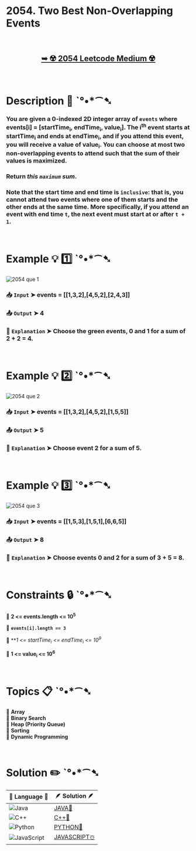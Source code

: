 # 2054. Two Best Non-Overlapping Events

</br>

<h2 align="center"> 

<a href="https://leetcode.com/problems/two-best-non-overlapping-events/description/?envType=daily-question&envId=2024-12-08"><strong>➥ ☢️ 2054 Leetcode Medium ☢️ </strong></a>
</h2>

</br>

# Description 📜 ˋ°•*⁀➷

### You are given a 0-indexed 2D integer array of `events` where events[i] = [startTime<sub>i</sub>, endTime<sub>i</sub>, value<sub>i</sub>]. The i<sup>th</sup> event starts at startTime<sub>i</sub> and ends at endTime<sub>i</sub>, and if you attend this event, you will receive a value of value<sub>i</sub>. You can choose at most two non-overlapping events to attend such that the sum of their values is maximized.

### Return *this `maximum` sum*.

### Note that the start time and end time is `inclusive`: that is, you cannot attend two events where one of them starts and the other ends at the same time. More specifically, if you attend an event with end time `t`, the next event must start at or after `t + 1`.

</br>

# Example 💡 1️⃣ ˋ°•*⁀➷

![2054 que 1](https://github.com/user-attachments/assets/625fde7a-fcf0-4d90-b572-9d136a2cca13)

  ### 📥 `Input`  ➤ events = [[1,3,2],[4,5,2],[2,4,3]]

  ### 📤 `Output`  ➤ 4

  ### 🔦 `Explanation`  ➤ Choose the green events, 0 and 1 for a sum of 2 + 2 = 4.

</br>

# Example 💡 2️⃣ ˋ°•*⁀➷

![2054 que 2](https://github.com/user-attachments/assets/ab343039-de13-4c8b-b391-aadef808813f)

  ### 📥 `Input` ➤ events = [[1,3,2],[4,5,2],[1,5,5]]

  ### 📤 `Output`  ➤ 5

  ### 🔦 `Explanation` ➤ Choose event 2 for a sum of 5.

</br>

# Example 💡 3️⃣ ˋ°•*⁀➷

![2054 que 3](https://github.com/user-attachments/assets/d0f2a517-e8b3-499c-aa9d-5b5e85998a99)

  ### 📥 `Input` ➤ events = [[1,5,3],[1,5,1],[6,6,5]]

  ### 📤 `Output`  ➤ 8

  ### 🔦 `Explanation`  ➤ Choose events 0 and 2 for a sum of 3 + 5 = 8.

</br>

# Constraints 🔒 ˋ°•*⁀➷

🔹 **2 <= events.length <= 10<sup>5</sup>** </br>

🔹 **`events[i].length == 3`** </br>

🔹 ***1 <= startTime<sub>i</sub> <= endTime<sub>i</sub> <= 10<sup>9</sup>* </br>

🔹 **1 <= value<sub>i</sub> <= 10<sup>6</sup>** </br>

</br>

# Topics 📋 ˋ°•*⁀➷

🔸 **Array**  </br>
🔸 **Binary Search**  </br>
🔸 **Heap (Priority Queue)**  </br>
🔸 **Sorting**  </br>
🔸 **Dynamic Programming**  </br>

</br>

# Solution ✏️ ˋ°•*⁀➷

| 📒 Language 📒  | 🪶 Solution 🪶 |
| ------------- | ------------- |
|  ![Java](https://img.shields.io/badge/java-%23ED8B00.svg?style=for-the-badge&logo=openjdk&logoColor=white)  | [JAVA🍁](https://github.com/Prakhar-002/LEETCODE/blob/main/%F0%9F%93%9C%20Daily%20Challange%20%F0%9F%92%A1/12%20December%20%F0%9F%90%BB%E2%80%8D%E2%9D%84%EF%B8%8F%202024/08%20-%2012%20-%202024%20---%202054.%20Two%20Best%20Non-Overlapping%20Events%20%E2%98%83%EF%B8%8F%20%F0%9F%8D%81%20%F0%9F%8D%B0%20%F0%9F%8E%B2/%F0%9F%8D%81JAVA%20-%202054.%20Two%20Best%20Non-Overlapping%20Events.java) |
|  ![C++](https://img.shields.io/badge/c++-%2300599C.svg?style=for-the-badge&logo=c%2B%2B&logoColor=white)  | [C++🎲](https://github.com/Prakhar-002/LEETCODE/blob/main/%F0%9F%93%9C%20Daily%20Challange%20%F0%9F%92%A1/12%20December%20%F0%9F%90%BB%E2%80%8D%E2%9D%84%EF%B8%8F%202024/08%20-%2012%20-%202024%20---%202054.%20Two%20Best%20Non-Overlapping%20Events%20%E2%98%83%EF%B8%8F%20%F0%9F%8D%81%20%F0%9F%8D%B0%20%F0%9F%8E%B2/%F0%9F%8E%B2CPP%20-%202054.%20Two%20Best%20Non-Overlapping%20Events.cpp)  |
|  ![Python](https://img.shields.io/badge/python-3670A0?style=for-the-badge&logo=python&logoColor=ffdd54)    | [PYTHON🍰](https://github.com/Prakhar-002/LEETCODE/blob/main/%F0%9F%93%9C%20Daily%20Challange%20%F0%9F%92%A1/12%20December%20%F0%9F%90%BB%E2%80%8D%E2%9D%84%EF%B8%8F%202024/08%20-%2012%20-%202024%20---%202054.%20Two%20Best%20Non-Overlapping%20Events%20%E2%98%83%EF%B8%8F%20%F0%9F%8D%81%20%F0%9F%8D%B0%20%F0%9F%8E%B2/%F0%9F%8D%B0PYTHON%20-%202054.%20Two%20Best%20Non-Overlapping%20Events.py) |
| ![JavaScript](https://img.shields.io/badge/javascript-%23323330.svg?style=for-the-badge&logo=javascript&logoColor=%23F7DF1E)   | [JAVASCRIPT☃️](https://github.com/Prakhar-002/LEETCODE/blob/main/%F0%9F%93%9C%20Daily%20Challange%20%F0%9F%92%A1/12%20December%20%F0%9F%90%BB%E2%80%8D%E2%9D%84%EF%B8%8F%202024/08%20-%2012%20-%202024%20---%202054.%20Two%20Best%20Non-Overlapping%20Events%20%E2%98%83%EF%B8%8F%20%F0%9F%8D%81%20%F0%9F%8D%B0%20%F0%9F%8E%B2/%E2%98%83%EF%B8%8FJAVASCRIPT%20-%202054.%20Two%20Best%20Non-Overlapping%20Events.js) |
